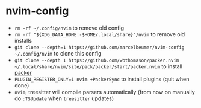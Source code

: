 # nvim-config

- `rm -rf ~/.config/nvim` to remove old config
- `rm -rf "${XDG_DATA_HOME:-$HOME/.local/share}"/nvim` to remove old installs
- `git clone --depth=1 https://github.com/marcelbeumer/nvim-config ~/.config/nvim` to clone this config
- `git clone --depth 1 https://github.com/wbthomason/packer.nvim ~/.local/share/nvim/site/pack/packer/start/packer.nvim` to install [packer](https://github.com/wbthomason/packer.nvim)
- `PLUGIN_REGISTER_ONLY=1 nvim +PackerSync` to install plugins (quit when done)
- `nvim`, treesitter will compile parsers automatically (from now on manually do `:TSUpdate` when `treesitter` updates)
